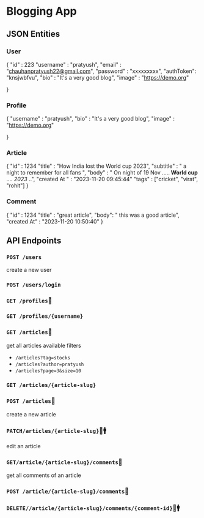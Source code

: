 # Blogging App

## JSON Entities

### User

{
"id" : 223
"username" : "pratyush",
"email" : "chauhanpratyush22@gmail.com",
"password" : "xxxxxxxxx",
"authToken": "knsjwbfvu",
"bio" : "It's a very good blog",
"image" : "https://demo.org"

}

### Profile 
{
"username" : "pratyush",
"bio" : "It's a very good blog",
"image" : "https://demo.org"

}

### Article 

{
"id" : 1234
"title" : "How  India lost the World cup 2023",
"subtitle" : " a night to remember for all fans ",
"body" : " On night of 19 Nov .....<b> World cup </b> .... <i> 2023</i> ..",
"created At " : "2023-11-20 09:45:44"
"tags" : ["cricket", "virat", "rohit"]
}

###  Comment 
{
"id" : 1234
"title" : "great article",
"body": " this was a good article",
"created At" : "2023-11-20 10:50:40"
}

## API Endpoints

### `POST /users`
create a new user

### `POST /users/login`

### `GET /profiles`📄

### `GET /profiles/{username}`

### `GET /articles`📄
get all articles 
available filters 
- `/articles?tag=stocks`
- `/articles?author=pratyush`
- `/articles?page=3&size=10`

### `GET /articles/{article-slug}`

### `POST /articles`🔐
create a new article

### `PATCH/articles/{article-slug}`🔐🚹
edit an article

### `GET/article/{article-slug}/comments`📄
get all comments of an article

### `POST /article/{article-slug}/comments`🔐

### `DELETE//article/{article-slug}/comments/{comment-id}`🔐🚹
